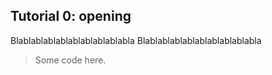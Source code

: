 ## Tutorial 0: opening

Blablablablablablablablablabla
Blablablablablablablablablabla
> Some code here.
    
